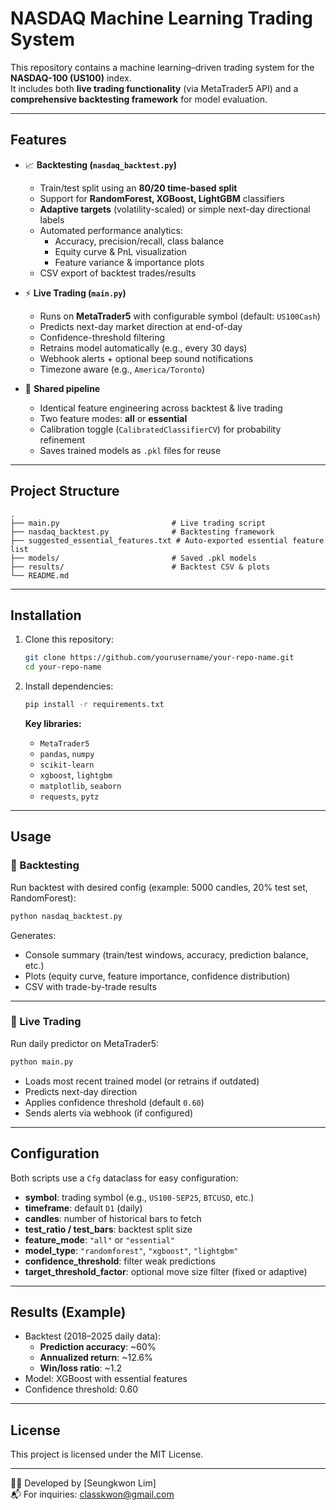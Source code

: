 # NASDAQ Machine Learning Trading System

This repository contains a machine learning–driven trading system for the **NASDAQ-100 (US100)** index.  
It includes both **live trading functionality** (via MetaTrader5 API) and a **comprehensive backtesting framework** for model evaluation.

---

## Features

- 📈 **Backtesting (`nasdaq_backtest.py`)**
  - Train/test split using an **80/20 time-based split**
  - Support for **RandomForest, XGBoost, LightGBM** classifiers
  - **Adaptive targets** (volatility-scaled) or simple next-day directional labels
  - Automated performance analytics:
    - Accuracy, precision/recall, class balance
    - Equity curve & PnL visualization
    - Feature variance & importance plots
  - CSV export of backtest trades/results

- ⚡ **Live Trading (`main.py`)**
  - Runs on **MetaTrader5** with configurable symbol (default: `US100Cash`)
  - Predicts next-day market direction at end-of-day
  - Confidence-threshold filtering
  - Retrains model automatically (e.g., every 30 days)
  - Webhook alerts + optional beep sound notifications
  - Timezone aware (e.g., `America/Toronto`)

- 🧩 **Shared pipeline**
  - Identical feature engineering across backtest & live trading
  - Two feature modes: **all** or **essential**
  - Calibration toggle (`CalibratedClassifierCV`) for probability refinement
  - Saves trained models as `.pkl` files for reuse

---

## Project Structure

```
.
├── main.py                         # Live trading script
├── nasdaq_backtest.py              # Backtesting framework
├── suggested_essential_features.txt # Auto-exported essential feature list
├── models/                         # Saved .pkl models
├── results/                        # Backtest CSV & plots
└── README.md
```

---

## Installation

1. Clone this repository:
   ```bash
   git clone https://github.com/yourusername/your-repo-name.git
   cd your-repo-name
   ```

2. Install dependencies:
   ```bash
   pip install -r requirements.txt
   ```

   **Key libraries:**
   - `MetaTrader5`
   - `pandas`, `numpy`
   - `scikit-learn`
   - `xgboost`, `lightgbm`
   - `matplotlib`, `seaborn`
   - `requests`, `pytz`

---

## Usage

### 🔹 Backtesting
Run backtest with desired config (example: 5000 candles, 20% test set, RandomForest):

```bash
python nasdaq_backtest.py
```

Generates:
- Console summary (train/test windows, accuracy, prediction balance, etc.)
- Plots (equity curve, feature importance, confidence distribution)
- CSV with trade-by-trade results

---

### 🔹 Live Trading
Run daily predictor on MetaTrader5:

```bash
python main.py
```

- Loads most recent trained model (or retrains if outdated)
- Predicts next-day direction
- Applies confidence threshold (default `0.60`)
- Sends alerts via webhook (if configured)

---

## Configuration

Both scripts use a `Cfg` dataclass for easy configuration:
- **symbol**: trading symbol (e.g., `US100-SEP25`, `BTCUSD`, etc.)
- **timeframe**: default `D1` (daily)
- **candles**: number of historical bars to fetch
- **test_ratio / test_bars**: backtest split size
- **feature_mode**: `"all"` or `"essential"`
- **model_type**: `"randomforest"`, `"xgboost"`, `"lightgbm"`
- **confidence_threshold**: filter weak predictions
- **target_threshold_factor**: optional move size filter (fixed or adaptive)

---

## Results (Example)

- Backtest (2018–2025 daily data):
  - **Prediction accuracy**: ~60%
  - **Annualized return**: ~12.6%
  - **Win/loss ratio**: ~1.2  
- Model: XGBoost with essential features  
- Confidence threshold: 0.60  

---

## License

This project is licensed under the MIT License.

---

👨‍💻 Developed by [Seungkwon Lim]  
📬 For inquiries: classkwon@gmail.com
